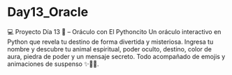 # Day13_Oracle
💻 Proyecto Día 13 🔮 – Oráculo con El Pythoncito
Un oráculo interactivo en Python que revela tu destino de forma divertida y misteriosa. Ingresa tu nombre y descubre tu animal espiritual, poder oculto, destino, color de aura, piedra de poder y un mensaje secreto. Todo acompañado de emojis y animaciones de suspenso ✨🐍💎.
